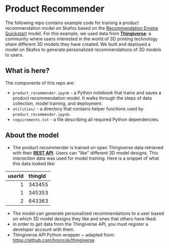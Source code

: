 # **Product Recommender**

The following repo contains example code for training a product recommendation model on Skafos based on the [Recommendation Engine Quickstart](https://github.com/skafos/TuriRecommender) model. For this example, we used data from [**Thingiverse**](https://www.thingiverse.com/): a community where users interested in the world of 3D printing technology share different 3D models they have created. We built and deployed a model on Skafos to generate personalized recommendations of 3D models to users.

## What is here?
The components of this repo are:
-  `product_recommender.ipynb` - a Python notebook that trains and saves a product recommendation model. It walks through the steps of data collection, model training, and deployment.
-  `utilities/` - a directory that contains helper functions used by `product_recommender.ipynb`.
-  `requirements.txt` - a file describing all required Python dependencies.

## About the model
-  The product recommender is trained on open Thingiverse data retrieved with their [**REST API**](https://www.thingiverse.com/developers). Users can "like" different 3D model designs. This *interaction* data was used for model training. Here is a snippet of what this data looked like:

|   userId | thingId    |
|---------:|:-----------|
|        1 | 343455   |
|        1 | 345353   |
|        2 | 643363   |


-  The model can generate personalized recommendations to a user based on which 3D model designs they like and ones that others have liked.
-  In order to get data from the Thingiverse API, you must register a developer account with them.
-  Thingiverse API Python wrapper ~ adapted from: https://github.com/hroncok/thingiverse